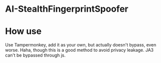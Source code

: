 # AI-StealthFingerprintSpoofer
# How use
Use Tampermonkey, add it as your own, but actually doesn't bypass, even worse. Haha, though this is a good method to avoid privacy leakage. JA3 can't be bypassed through js.
